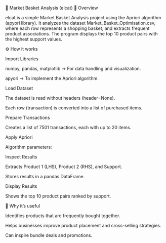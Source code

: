 🛒 Market Basket Analysis (elcat)
📌 Overview

elcat is a simple Market Basket Analysis project using the Apriori algorithm (apyori library).
It analyzes the dataset Market_Basket_Optimisation.csv, where each row represents a shopping basket, and extracts frequent product associations.
The program displays the top 10 product pairs with the highest support values.

⚙️ How it works

Import Libraries

numpy, pandas, matplotlib → For data handling and visualization.

apyori → To implement the Apriori algorithm.

Load Dataset

The dataset is read without headers (header=None).

Each row (transaction) is converted into a list of purchased items.

Prepare Transactions

Creates a list of 7501 transactions, each with up to 20 items.

Apply Apriori

Algorithm parameters:

Inspect Results

Extracts Product 1 (LHS), Product 2 (RHS), and Support.

Stores results in a pandas DataFrame.

Display Results

Shows the top 10 product pairs ranked by support.

🎯 Why it’s useful

Identifies products that are frequently bought together.

Helps businesses improve product placement and cross-selling strategies.

Can inspire bundle deals and promotions.
